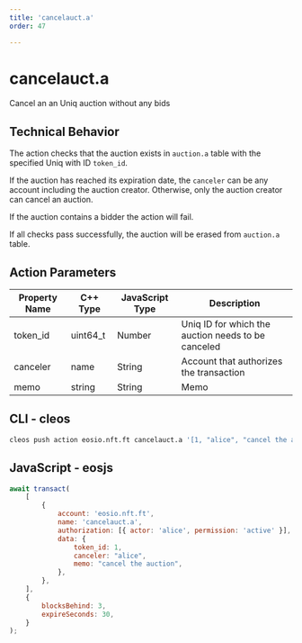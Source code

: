 ```yaml
---
title: 'cancelauct.a'
order: 47

---
```


# cancelauct.a

Cancel an an Uniq auction without any bids

## Technical Behavior

The action checks that the auction exists in `auction.a` table with the specified Uniq with ID `token_id`.

If the auction has reached its expiration date, the `canceler` can be any account including the auction creator. Otherwise, only the auction creator can cancel an auction.

If the auction contains a bidder the action will fail.

If all checks pass successfully, the auction will be erased from `auction.a` table.

## Action Parameters

| Property Name | C++ Type | JavaScript Type | Description                                        |
| ------------- | -------- | --------------- | -------------------------------------------------- |
| token_id      | uint64_t | Number          | Uniq ID for which the auction needs to be canceled |
| canceler      | name     | String          | Account that authorizes the transaction            |
| memo          | string   | String          | Memo                                               |

## CLI - cleos

```bash
cleos push action eosio.nft.ft cancelauct.a '[1, "alice", "cancel the auction"]' -p alice@active
```

## JavaScript - eosjs

```js
await transact(
    [
        {
            account: 'eosio.nft.ft',
            name: 'cancelauct.a',
            authorization: [{ actor: 'alice', permission: 'active' }],
            data: {
                token_id: 1,
                canceler: "alice",
                memo: "cancel the auction",
            },
        },
    ],
    {
        blocksBehind: 3,
        expireSeconds: 30,
    }
);
```